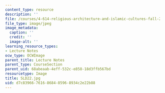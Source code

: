```yaml
---
content_type: resource
description: ''
file: /courses/4-614-religious-architecture-and-islamic-cultures-fall-2002/d7c839667616868485968934c2e22b88_SLD22.jpg
file_type: image/jpeg
image_metadata:
  caption: ''
  credit: ''
  image-alt: ''
learning_resource_types:
- Lecture Notes
ocw_type: OCWImage
parent_title: Lecture Notes
parent_type: CourseSection
parent_uid: 68abeaab-4eff-532c-e858-18d3ffb567bd
resourcetype: Image
title: SLD22.jpg
uid: d7c83966-7616-8684-8596-8934c2e22b88
---
```

